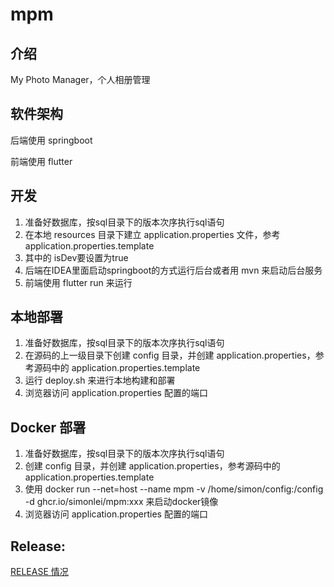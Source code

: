 # mpm

## 介绍

My Photo Manager，个人相册管理

## 软件架构

后端使用 springboot

前端使用 flutter

## 开发

1. 准备好数据库，按sql目录下的版本次序执行sql语句
2. 在本地 resources 目录下建立 application.properties 文件，参考 application.properties.template
3. 其中的 isDev要设置为true
4. 后端在IDEA里面启动springboot的方式运行后台或者用 mvn 来启动后台服务
5. 前端使用 flutter run 来运行

## 本地部署

1. 准备好数据库，按sql目录下的版本次序执行sql语句
2. 在源码的上一级目录下创建 config 目录，并创建 application.properties，参考源码中的 application.properties.template
3. 运行 deploy.sh 来进行本地构建和部署
4. 浏览器访问 application.properties 配置的端口

## Docker 部署

1. 准备好数据库，按sql目录下的版本次序执行sql语句
2. 创建 config 目录，并创建 application.properties，参考源码中的 application.properties.template
3. 使用 docker run  --net=host --name mpm -v /home/simon/config:/config -d ghcr.io/simonlei/mpm:xxx 来启动docker镜像
4. 浏览器访问 application.properties 配置的端口

## Release:

[RELEASE 情况](RELEASE.md)
